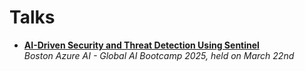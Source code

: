 # Talks

- **[AI-Driven Security and Threat Detection Using Sentinel](./AI-in-Cybersecurity-slides---Microsoft-Sentinel.pdf)**  
  *Boston Azure AI - Global AI Bootcamp 2025, held on March 22nd*
